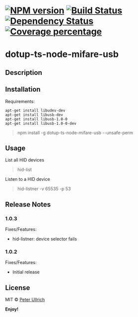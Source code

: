# [![NPM version][npm-image]][npm-url] [![Build Status][travis-image]][travis-url] [![Dependency Status][daviddm-image]][daviddm-url] [![Coverage percentage][coveralls-image]][coveralls-url]

# dotup-ts-node-mifare-usb

## Description

## Installation

Requirements:
```shell
apt-get install libudev-dev
apt-get install libusb-dev
apt-get install libusb-1.0-0
apt-get install libusb-1.0-0-dev
```

>npm install -g dotup-ts-node-mifare-usb --unsafe-perm

## Usage

List all HID devices
>hid-list

Listen to a HID device
>hid-listner -v 65535 -p 53

## Release Notes
### 1.0.3

Fixes/Features:
- hid-listner: device selector fails

### 1.0.2

Fixes/Features:
- Initial release

## License

MIT © [Peter Ullrich](https://github.com/dotupNET/)

**Enjoy!**

[npm-image]: https://badge.fury.io/js/dotup-ts-node-mifare-usb.svg
[npm-url]: https://npmjs.org/package/dotup-ts-node-mifare-usb
[travis-image]: https://travis-ci.org/dotupNET/dotup-ts-node-mifare-usb.svg?branch=master
[travis-url]: https://travis-ci.org/dotupNET/dotup-ts-node-mifare-usb
[daviddm-image]: https://david-dm.org/dotupNET/dotup-ts-node-mifare-usb.svg?theme=shields.io
[daviddm-url]: https://david-dm.org/dotupNET/dotup-ts-node-mifare-usb
[coveralls-image]: https://coveralls.io/repos/dotupNET/dotup-ts-node-mifare-usb/badge.svg
[coveralls-url]: https://coveralls.io/r/dotupNET/dotup-ts-node-mifare-usb
